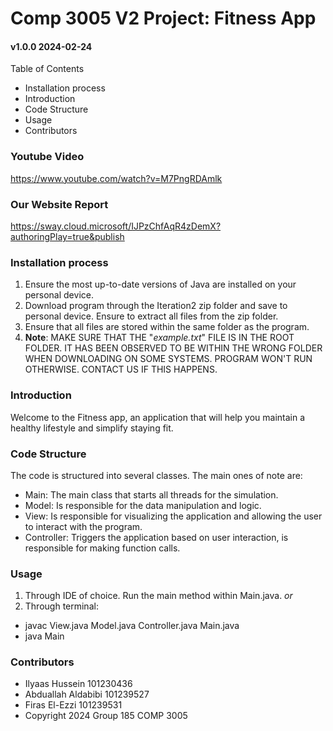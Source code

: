 # Comp 3005 V2 Project: Fitness App

#### v1.0.0 2024-02-24

Table of Contents
* Installation process
* Introduction
* Code Structure
* Usage
* Contributors

### Youtube Video

https://www.youtube.com/watch?v=M7PngRDAmlk

### Our Website Report
https://sway.cloud.microsoft/IJPzChfAqR4zDemX?authoringPlay=true&publish

### Installation process
1. Ensure the most up-to-date versions of Java are installed on your personal device.
2. Download program through the Iteration2 zip folder and save to personal device. Ensure to extract all files from the zip folder.
3. Ensure that all files are stored within the same folder as the program.
4. **Note**: MAKE SURE THAT THE "*example.txt*" FILE IS IN THE ROOT FOLDER. IT HAS BEEN OBSERVED TO BE WITHIN THE WRONG FOLDER WHEN DOWNLOADING ON SOME SYSTEMS. PROGRAM WON'T RUN OTHERWISE. CONTACT US IF THIS HAPPENS.

### Introduction
Welcome to the Fitness app, an application that will help you maintain a healthy lifestyle and simplify staying fit.

### Code Structure
The code is structured into several classes. The main ones of note are:
* Main: The main class that starts all threads for the simulation.
* Model: Is responsible for the data manipulation and logic.
* View: Is responsible for visualizing the application and allowing the user to interact with the program.
* Controller: Triggers the application based on user interaction, is responsible for making function calls.


### Usage
1. Through IDE of choice. Run the main method within Main.java.
*or*
1. Through terminal:
- javac View.java Model.java Controller.java Main.java  
- java Main

### Contributors
- Ilyaas Hussein 101230436
- Abduallah Aldabibi 101239527
- Firas El-Ezzi 101239531
- Copyright 2024 Group 185 COMP 3005
